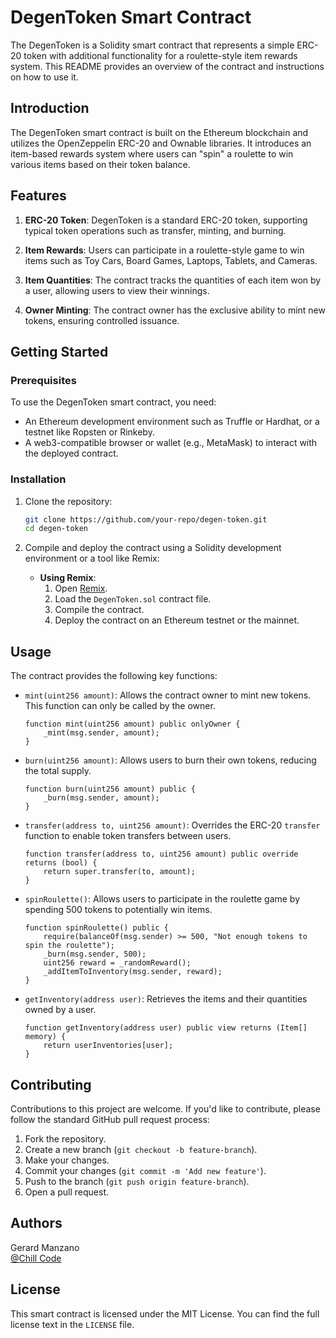 # DegenToken Smart Contract

The DegenToken is a Solidity smart contract that represents a simple ERC-20 token with additional functionality for a roulette-style item rewards system. This README provides an overview of the contract and instructions on how to use it.

## Introduction

The DegenToken smart contract is built on the Ethereum blockchain and utilizes the OpenZeppelin ERC-20 and Ownable libraries. It introduces an item-based rewards system where users can "spin" a roulette to win various items based on their token balance.

## Features

1. **ERC-20 Token**: DegenToken is a standard ERC-20 token, supporting typical token operations such as transfer, minting, and burning.

2. **Item Rewards**: Users can participate in a roulette-style game to win items such as Toy Cars, Board Games, Laptops, Tablets, and Cameras.

3. **Item Quantities**: The contract tracks the quantities of each item won by a user, allowing users to view their winnings.

4. **Owner Minting**: The contract owner has the exclusive ability to mint new tokens, ensuring controlled issuance.

## Getting Started

### Prerequisites

To use the DegenToken smart contract, you need:

- An Ethereum development environment such as Truffle or Hardhat, or a testnet like Ropsten or Rinkeby.
- A web3-compatible browser or wallet (e.g., MetaMask) to interact with the deployed contract.

### Installation

1. Clone the repository:
    ```sh
    git clone https://github.com/your-repo/degen-token.git
    cd degen-token
    ```

2. Compile and deploy the contract using a Solidity development environment or a tool like Remix:
    - **Using Remix**:
        1. Open [Remix](https://remix.ethereum.org/).
        2. Load the `DegenToken.sol` contract file.
        3. Compile the contract.
        4. Deploy the contract on an Ethereum testnet or the mainnet.

## Usage

The contract provides the following key functions:

- `mint(uint256 amount)`: Allows the contract owner to mint new tokens. This function can only be called by the owner.
    ```solidity
    function mint(uint256 amount) public onlyOwner {
        _mint(msg.sender, amount);
    }
    ```

- `burn(uint256 amount)`: Allows users to burn their own tokens, reducing the total supply.
    ```solidity
    function burn(uint256 amount) public {
        _burn(msg.sender, amount);
    }
    ```

- `transfer(address to, uint256 amount)`: Overrides the ERC-20 `transfer` function to enable token transfers between users.
    ```solidity
    function transfer(address to, uint256 amount) public override returns (bool) {
        return super.transfer(to, amount);
    }
    ```

- `spinRoulette()`: Allows users to participate in the roulette game by spending 500 tokens to potentially win items.
    ```solidity
    function spinRoulette() public {
        require(balanceOf(msg.sender) >= 500, "Not enough tokens to spin the roulette");
        _burn(msg.sender, 500);
        uint256 reward = _randomReward();
        _addItemToInventory(msg.sender, reward);
    }
    ```

- `getInventory(address user)`: Retrieves the items and their quantities owned by a user.
    ```solidity
    function getInventory(address user) public view returns (Item[] memory) {
        return userInventories[user];
    }
    ```

## Contributing

Contributions to this project are welcome. If you'd like to contribute, please follow the standard GitHub pull request process:

1. Fork the repository.
2. Create a new branch (`git checkout -b feature-branch`).
3. Make your changes.
4. Commit your changes (`git commit -m 'Add new feature'`).
5. Push to the branch (`git push origin feature-branch`).
6. Open a pull request.

## Authors

Gerard Manzano  
[@Chill Code](https://www.youtube.com/channel/UCqnpVDK-Ym41W1WDvBMmN6w)

## License

This smart contract is licensed under the MIT License. You can find the full license text in the `LICENSE` file.
